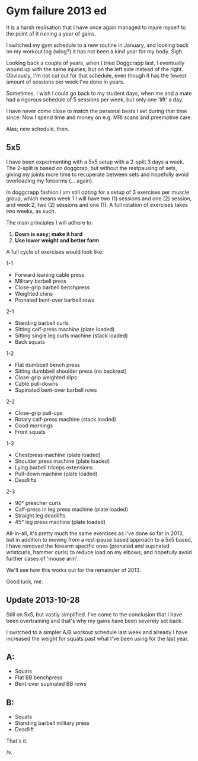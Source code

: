 Gym failure 2013 ed
===================

It is a harsh realisation that I have once again managed to injure myself
to the point of it ruining a year of gains.

I switched my gym schedule to a new routine in January, and looking back on
my workout log (wlog?) it has not been a kind year for my body. Sigh.

Looking back a couple of years, when I tried Doggcrapp last, I eventually
wound up with the same injuries, but on the left side instead of the right.
Obviously, I'm not cut out for that schedule, even though it has the fewest
amount of sessions per week I've done in years.

Sometimes, I wish I could go back to my student days, when me and a mate 
had a rigorous schedule of 5 sessions per week, but only one 'lift' a day.

I have never come close to match the personal bests I set during that time
since. Now I spend time and money on e.g. MRI scans and preemptive care.

Alas; new schedule, then.

## 5x5

I have been experimenting with a 5x5 setup with a 2-split 3 days a week. The
2-split is based on doggcrap, but without the restpausing of sets, giving my
joints more time to recuperate between sets and hopefully avoid overloading my
forearms (... again).

In doggcrapp fashion I am still opting for a setup of 3 exercises per muscle 
group, which means week 1 I will have two (1) sessions and one (2) session,
and week 2, two (2) sessions and one (1). A full rotation of exercises takes
two weeks, as such.

The main principles I will adhere to:

1. **Down is easy; make it hard**
2. **Use lower weight and better form**

A full cycle of exercises would look like:

1-1

- Forward leaning cable press
- Military barbell press
- Close-grip barbell benchpress
- Weighted chins
- Pronated bent-over barbell rows

2-1

- Standing barbell curls
- Sitting calf-press machine (plate loaded)
- Sitting single leg curls machine (stack loaded)
- Back squats

1-2

- Flat dumbbell bench press
- Sitting dumbbell shoulder press (no backrest)
- Close-grip weighted dips
- Cable pull-downs
- Supinated bent-over barbell rows

2-2

- Close-grip pull-ups
- Rotary calf-press machine (stack loaded)
- Good mornings
- Front squats

1-3

- Chestpress machine (plate loaded)
- Shoulder press machine (plate loaded)
- Lying barbell triceps extensions
- Pull-down machine (plate loaded)
- Deadlifts

2-3

- 90° preacher curls
- Calf-press in leg press machine (plate loaded)
- Straight leg deadlifts
- 45° leg press machine (plate loaded)

All-in-all, it's pretty much the same exercises as I've done so far in 2013, but
in addition to moving from a rest-pause based approach to a 5x5 based, I have 
removed the forearm specific ones (pronated and supinated wristcurls, hammer 
curls) to reduce load on my elbows, and hopefully avoid further cases of 
'mouse arm'.

We'll see how this works out for the remainder of 2013.

Good luck, me.

## Update 2013-10-28

Still on 5x5, but vastly simplified. I've come to the conclusion that I have
been overtraining and that's why my gains have been severely set back.

I switched to a simpler A/B workout schedule last week and already I have 
increased the weight for squats past what I've been using for the last
year.

A:
--

* Squats
* Flat BB benchpress
* Bent-over supinated BB rows

B:
--

* Squats
* Standing barbell military press
* Deadlift

That's it.

/v.

